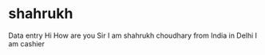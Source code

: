 # shahrukh
Data entry
Hi 
How are you
Sir 
I am shahrukh choudhary from India in Delhi I am cashier
